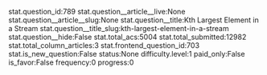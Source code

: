 stat.question_id:789
stat.question__article__live:None
stat.question__article__slug:None
stat.question__title:Kth Largest Element in a Stream
stat.question__title_slug:kth-largest-element-in-a-stream
stat.question__hide:False
stat.total_acs:5004
stat.total_submitted:12982
stat.total_column_articles:3
stat.frontend_question_id:703
stat.is_new_question:False
status:None
difficulty.level:1
paid_only:False
is_favor:False
frequency:0
progress:0
